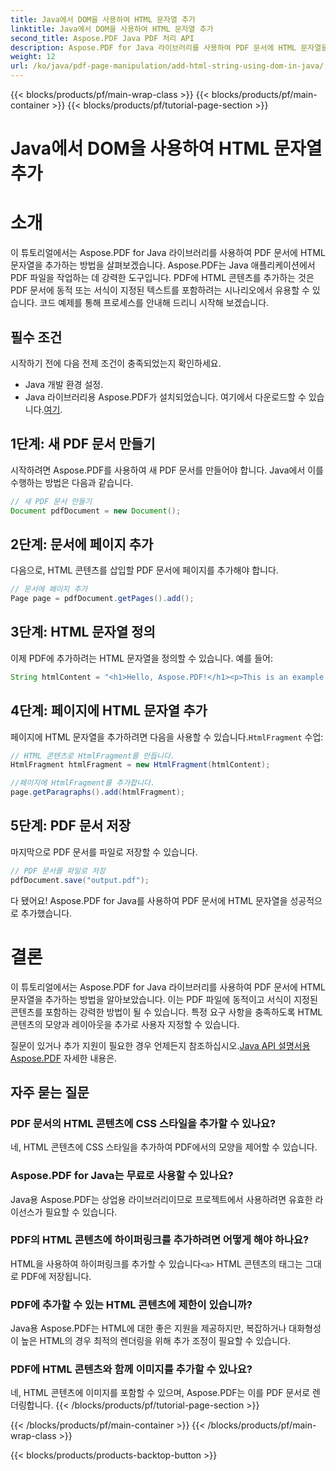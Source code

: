 ```yaml
---
title: Java에서 DOM을 사용하여 HTML 문자열 추가
linktitle: Java에서 DOM을 사용하여 HTML 문자열 추가
second_title: Aspose.PDF Java PDF 처리 API
description: Aspose.PDF for Java 라이브러리를 사용하여 PDF 문서에 HTML 문자열을 추가하는 방법을 알아보세요. 이 단계별 가이드는 소스 코드 예제를 통해 프로세스를 보여줍니다.
weight: 12
url: /ko/java/pdf-page-manipulation/add-html-string-using-dom-in-java/
---
```


{{< blocks/products/pf/main-wrap-class >}}
{{< blocks/products/pf/main-container >}}
{{< blocks/products/pf/tutorial-page-section >}}

# Java에서 DOM을 사용하여 HTML 문자열 추가


# 소개
이 튜토리얼에서는 Aspose.PDF for Java 라이브러리를 사용하여 PDF 문서에 HTML 문자열을 추가하는 방법을 살펴보겠습니다. Aspose.PDF는 Java 애플리케이션에서 PDF 파일을 작업하는 데 강력한 도구입니다. PDF에 HTML 콘텐츠를 추가하는 것은 PDF 문서에 동적 또는 서식이 지정된 텍스트를 포함하려는 시나리오에서 유용할 수 있습니다. 코드 예제를 통해 프로세스를 안내해 드리니 시작해 보겠습니다.

## 필수 조건
시작하기 전에 다음 전제 조건이 충족되었는지 확인하세요.
- Java 개발 환경 설정.
-  Java 라이브러리용 Aspose.PDF가 설치되었습니다. 여기에서 다운로드할 수 있습니다.[여기](https://releases.aspose.com/pdf/java/).

## 1단계: 새 PDF 문서 만들기
시작하려면 Aspose.PDF를 사용하여 새 PDF 문서를 만들어야 합니다. Java에서 이를 수행하는 방법은 다음과 같습니다.

```java
// 새 PDF 문서 만들기
Document pdfDocument = new Document();
```

## 2단계: 문서에 페이지 추가
다음으로, HTML 콘텐츠를 삽입할 PDF 문서에 페이지를 추가해야 합니다.

```java
// 문서에 페이지 추가
Page page = pdfDocument.getPages().add();
```

## 3단계: HTML 문자열 정의
이제 PDF에 추가하려는 HTML 문자열을 정의할 수 있습니다. 예를 들어:

```java
String htmlContent = "<h1>Hello, Aspose.PDF!</h1><p>This is an example of adding HTML content to a PDF document.</p>";
```

## 4단계: 페이지에 HTML 문자열 추가
 페이지에 HTML 문자열을 추가하려면 다음을 사용할 수 있습니다.`HtmlFragment` 수업:

```java
// HTML 콘텐츠로 HtmlFragment를 만듭니다.
HtmlFragment htmlFragment = new HtmlFragment(htmlContent);

//페이지에 HtmlFragment를 추가합니다.
page.getParagraphs().add(htmlFragment);
```

## 5단계: PDF 문서 저장
마지막으로 PDF 문서를 파일로 저장할 수 있습니다.

```java
// PDF 문서를 파일로 저장
pdfDocument.save("output.pdf");
```

다 됐어요! Aspose.PDF for Java를 사용하여 PDF 문서에 HTML 문자열을 성공적으로 추가했습니다.

# 결론
이 튜토리얼에서는 Aspose.PDF for Java 라이브러리를 사용하여 PDF 문서에 HTML 문자열을 추가하는 방법을 알아보았습니다. 이는 PDF 파일에 동적이고 서식이 지정된 콘텐츠를 포함하는 강력한 방법이 될 수 있습니다. 특정 요구 사항을 충족하도록 HTML 콘텐츠의 모양과 레이아웃을 추가로 사용자 지정할 수 있습니다.

 질문이 있거나 추가 지원이 필요한 경우 언제든지 참조하십시오.[Java API 설명서용 Aspose.PDF](https://reference.aspose.com/pdf/java/) 자세한 내용은.

## 자주 묻는 질문

### PDF 문서의 HTML 콘텐츠에 CSS 스타일을 추가할 수 있나요?
   네, HTML 콘텐츠에 CSS 스타일을 추가하여 PDF에서의 모양을 제어할 수 있습니다.

### Aspose.PDF for Java는 무료로 사용할 수 있나요?
   Java용 Aspose.PDF는 상업용 라이브러리이므로 프로젝트에서 사용하려면 유효한 라이선스가 필요할 수 있습니다.

### PDF의 HTML 콘텐츠에 하이퍼링크를 추가하려면 어떻게 해야 하나요?
   HTML을 사용하여 하이퍼링크를 추가할 수 있습니다`<a>` HTML 콘텐츠의 태그는 그대로 PDF에 저장됩니다.

### PDF에 추가할 수 있는 HTML 콘텐츠에 제한이 있습니까?
   Java용 Aspose.PDF는 HTML에 대한 좋은 지원을 제공하지만, 복잡하거나 대화형성이 높은 HTML의 경우 최적의 렌더링을 위해 추가 조정이 필요할 수 있습니다.

### PDF에 HTML 콘텐츠와 함께 이미지를 추가할 수 있나요?
   네, HTML 콘텐츠에 이미지를 포함할 수 있으며, Aspose.PDF는 이를 PDF 문서로 렌더링합니다.
{{< /blocks/products/pf/tutorial-page-section >}}

{{< /blocks/products/pf/main-container >}}
{{< /blocks/products/pf/main-wrap-class >}}

{{< blocks/products/products-backtop-button >}}
